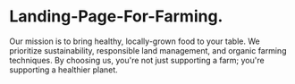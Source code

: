 # Landing-Page-For-Farming.
Our mission is to bring healthy, locally-grown food to your table. We prioritize sustainability, responsible land management, and organic farming techniques. By choosing us, you're not just supporting a farm; you're supporting a healthier planet.
